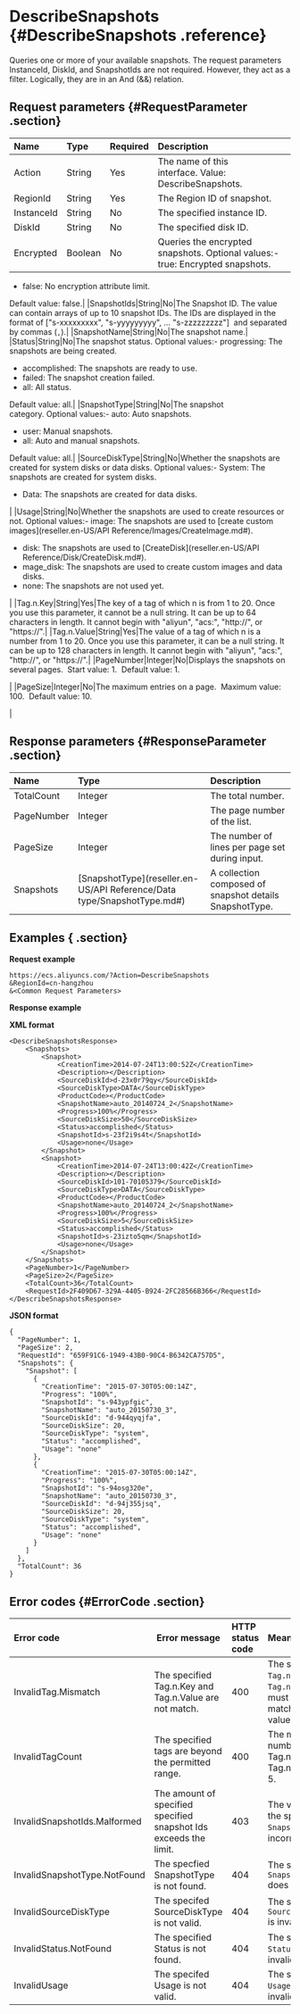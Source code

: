 # DescribeSnapshots {#DescribeSnapshots .reference}

Queries one or more of your available snapshots. The request parameters InstanceId, DiskId, and SnapshotIds are not required. However, they act as a filter. Logically, they are in an And \(&&\) relation.

## Request parameters {#RequestParameter .section}

|Name|Type|Required|Description|
|:---|:---|:-------|:----------|
|Action|String|Yes|The name of this interface. Value: DescribeSnapshots.|
|RegionId|String|Yes|The Region ID of snapshot.|
|InstanceId|String|No|The specified instance ID.|
|DiskId|String|No|The specified disk ID.|
|Encrypted|Boolean|No|Queries the encrypted snapshots. Optional values:-   true: Encrypted snapshots.
-   false: No encryption attribute limit.

Default value: false.|
|SnapshotIds|String|No|The Snapshot ID. The value can contain arrays of up to 10 snapshot IDs. The IDs are displayed in the format of \["s-xxxxxxxxx", "s-yyyyyyyyy", … "s-zzzzzzzzz"\]  and separated by commas \(`,`\).|
|SnapshotName|String|No|The snapshot name.|
|Status|String|No|The snapshot status. Optional values:-   progressing: The snapshots are being created.
-   accomplished: The snapshots are ready to use.
-   failed: The snapshot creation failed.
-   all: All status.

Default value: all.|
|SnapshotType|String|No|The snapshot category. Optional values:-   auto: Auto snapshots.
-   user: Manual snapshots.
-   all: Auto and manual snapshots.

Default value: all.|
|SourceDiskType|String|No|Whether the snapshots are created for system disks or data disks. Optional values:-   System: The snapshots are created for system disks.
-   Data: The snapshots are created for data disks.

|
|Usage|String|No|Whether the snapshots are used to create resources or not. Optional values:-   image: The snapshots are used to [create custom images](reseller.en-US/API Reference/Images/CreateImage.md#).
-   disk: The snapshots are used to [CreateDisk](reseller.en-US/API Reference/Disk/CreateDisk.md#).
-   mage\_disk: The snapshots are used to create custom images and data disks.
-   none: The snapshots are not used yet.

|
|Tag.n.Key|String|Yes|The key of a tag of which n is from 1 to 20. Once you use this parameter, it cannot be a null string. It can be up to 64 characters in length. It cannot begin with "aliyun", "acs:", "http://", or "https://".|
|Tag.n.Value|String|Yes|The value of a tag of which n is a number from 1 to 20. Once you use this parameter, it can be a null string. It can be up to 128 characters in length. It cannot begin with "aliyun", "acs:", "http://", or "https://".|
|PageNumber|Integer|No|Displays the snapshots on several pages.  Start value: 1.  Default value: 1.

|
|PageSize|Integer|No|The maximum entries on a page.  Maximum value: 100.  Default value: 10.

|

## Response parameters {#ResponseParameter .section}

|Name|Type|Description|
|:---|:---|:----------|
|TotalCount|Integer|The total number.|
|PageNumber|Integer|The page number of the list.|
|PageSize|Integer|The number of lines per page set during input.|
|Snapshots|[SnapshotType](reseller.en-US/API Reference/Data type/SnapshotType.md#)|A collection composed of snapshot details SnapshotType.|

## Examples { .section}

**Request example** 

```
https://ecs.aliyuncs.com/?Action=DescribeSnapshots
&RegionId=cn-hangzhou
&<Common Request Parameters>
```

**Response example**

**XML format** 

```
<DescribeSnapshotsResponse>
    <Snapshots>
        <Snapshot>
            <CreationTime>2014-07-24T13:00:52Z</CreationTime>
            <Description></Description>
            <SourceDiskId>d-23x0r79qy</SourceDiskId>
            <SourceDiskType>DATA</SourceDiskType>
            <ProductCode></ProductCode>
            <SnapshotName>auto_20140724_2</SnapshotName>
            <Progress>100%</Progress>
            <SourceDiskSize>50</SourceDiskSize>
            <Status>accomplished</Status>
            <SnapshotId>s-23f2i9s4t</SnapshotId>
            <Usage>none</Usage>
        </Snapshot>
        <Snapshot>
            <CreationTime>2014-07-24T13:00:42Z</CreationTime>
            <Description></Description>
            <SourceDiskId>101-70105379</SourceDiskId>
            <SourceDiskType>DATA</SourceDiskType>
            <ProductCode></ProductCode>
            <SnapshotName>auto_20140724_2</SnapshotName>
            <Progress>100%</Progress>
            <SourceDiskSize>5</SourceDiskSize>
            <Status>accomplished</Status>
            <SnapshotId>s-23izto5qm</SnapshotId>
            <Usage>none</Usage>
        </Snapshot>
    </Snapshots>
    <PageNumber>1</PageNumber>
    <PageSize>2</PageSize>
    <TotalCount>36</TotalCount>
    <RequestId>2F409D67-329A-4405-B924-2FC28566B366</RequestId>
</DescribeSnapshotsResponse>
```

**JSON format** 

```
{
  "PageNumber": 1,
  "PageSize": 2,
  "RequestId": "659F91C6-1949-43B0-90C4-B6342CA757D5",
  "Snapshots": {
    "Snapshot": [
      {
        "CreationTime": "2015-07-30T05:00:14Z",
        "Progress": "100%",
        "SnapshotId": "s-943ypfgic",
        "SnapshotName": "auto_20150730_3",
        "SourceDiskId": "d-944qyqjfa",
        "SourceDiskSize": 20,
        "SourceDiskType": "system",
        "Status": "accomplished",
        "Usage": "none"
      },
      {
        "CreationTime": "2015-07-30T05:00:14Z",
        "Progress": "100%",
        "SnapshotId": "s-94osg320e",
        "SnapshotName": "auto_20150730_3",
        "SourceDiskId": "d-94j355jsq",
        "SourceDiskSize": 20,
        "SourceDiskType": "system",
        "Status": "accomplished",
        "Usage": "none"
      }
    ]
  },
  "TotalCount": 36
}
```

## Error codes {#ErrorCode .section}

|Error code| Error message|HTTP status code|Meaning|
|:---------|:-------------|:---------------|:------|
|InvalidTag.Mismatch|The specified Tag.n.Key and Tag.n.Value are not match.|400|The specified `Tag.n.Key` and `Tag.n.Value`  must be a matched key-value.|
|InvalidTagCount|The specified tags are beyond the permitted range.|400|The maximum number of the Tag.n.Key and Tag.n.Value is 5.|
|InvalidSnapshotIds.Malformed|The amount of specified specified snapshot Ids exceeds the limit.|403|The value of the specified `SnapshotIds` is incorrect.|
|InvalidSnapshotType.NotFound|The specfied SnapshotType is not found.|404|The specified `SnapshotType` does not exist.|
|InvalidSourceDiskType|The specifed SourceDiskType is not valid.|404|The specified `SourceDiskType` is invalid.|
|InvalidStatus.NotFound|The specified Status is not found.|404|The specified `Status` is invalid.|
|InvalidUsage|The specifed Usage is not valid.|404|The specified `Usage` is invalid.|

